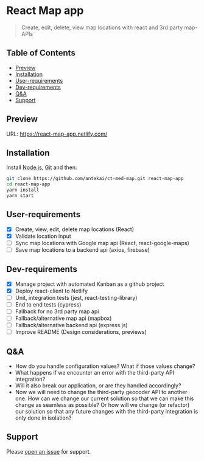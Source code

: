 # React Map app

> Create, edit, delete, view map locations with react and 3rd party map-APIs

## Table of Contents

- [Preview](#preview)
- [Installation](#installation)
- [User-requirements](#user-requirements)
- [Dev-requirements](#Dev-requirements)
- [Q&A](#Q&A)
- [Support](#support)

## Preview

URL: https://react-map-app.netlify.com/
![]()

## Installation

Install [Node.js](https://nodejs.org/en/), [Git](https://git-scm.com/) and then:

```sh
git clone https://github.com/antekai/ct-med-map.git react-map-app
cd react-map-app
yarn install
yarn start
```

## User-requirements

- [x] Create, view, edit, delete map locations (React)
- [x] Validate location input
- [ ] Sync map locations with Google map api (React, react-google-maps)
- [ ] Save map locations to a backend api (axios, firebase)

## Dev-requirements

- [x] Manage project with automated Kanban as a github project
- [x] Deploy react-client to Netlify
- [ ] Unit, integration tests (jest, react-testing-library)
- [ ] End to end tests (cypress)
- [ ] Fallback for no 3rd party map api
- [ ] Fallback/alternative map api (mapbox)
- [ ] Fallback/alternative backend api (express.js)
- [ ] Improve README (Design considerations, previews)

## Q&A

- How do you handle configuration values? What if those values change?
- What happens if we encounter an error with the third-party API integration?
- Will it also break our application, or are they handled accordingly?
- Now we will need to change the third-party geocoder API to another one. How can we
  change our current solution so that we can make this change as seamless as possible? Or
  how will we change (or refactor) our solution so that any future changes with the third-party
  integration is only done in isolation?

## Support

Please [open an issue](https://github.com/antekai/ct-pl-editableTable-react/issues/new) for support.
